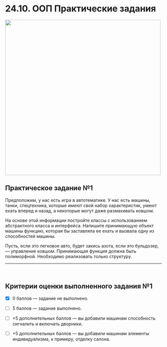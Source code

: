 # 24.10. ООП Практические задания

<img src="https://lms.skillfactory.ru/assets/courseware/v1/e3ec7144e5ebfdb82761fd2a00b1babe/asset-v1:SkillFactory+PHP-3.0+2020+type@asset+block/php_m25_intro10.svg" width="500px">

## Практическое задание №1
<p>Предположим, у нас есть игра в автотематике. У нас есть машины, танки, спецтехника, которые имеют свой набор характеристик, умеют ехать вперед и назад, а некоторые могут даже размахивать ковшом. 
<p>На основе этой информации постройте классы с использованием абстрактного класса и интерфейса. Напишите принимающую объект машины функцию, которая бы заставляла ее ехать и вызвала одну из способностей машины. <p>Пусть, если это легковое авто, будет закись азота, если это бульдозер, — управление ковшом. Принимающая функция должна быть полиморфной. Необходимо реализовать только структуру.
<hr>
<br>

## Критерии оценки выполненного задания №1

- [X] 0 баллов — задание не выполнено.

- [ ] 5 баллов — задание выполнено.

- [ ] +5 дополнительных баллов — вы добавили машинам способность сигналить и включать дворники.

- [ ] +5 дополнительных баллов — вы добавили машинам элементы индивидуализма, к примеру, отделку салона.